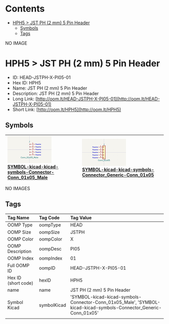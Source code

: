 



Contents
========

* [HPH5 > JST PH (2 mm) 5 Pin Header](#hph5--jst-ph-2-mm-5-pin-header)
	* [Symbols](#symbols)
	* [Tags](#tags)
  
NO IMAGE  
# HPH5 > JST PH (2 mm) 5 Pin Header

- ID: HEAD-JSTPH-X-PI05-01
- Hex ID: HPH5
- Name: JST PH (2 mm) 5 Pin Header
- Description: JST PH (2 mm) 5 Pin Header
- Long Link: [http://oom.lt/HEAD-JSTPH-X-PI05-01](http://oom.lt/HEAD-JSTPH-X-PI05-01)
- Short Link: [http://oom.lt/HPH5](http://oom.lt/HPH5)

## Symbols
  

|[![](https://raw.githubusercontent.com/oomlout/oomlout_OOMP_eda_V2/main/SYMBOL/kicad/kicad-symbols/Connector/Conn_01x05_Male/image_140.png)<br>SYMBOL-kicad-kicad-symbols-Connector-Conn_01x05_Male](https://github.com/oomlout/oomlout_OOMP_eda_V2/tree/main/SYMBOL/kicad/kicad-symbols/Connector/Conn_01x05_Male/)|[![](https://raw.githubusercontent.com/oomlout/oomlout_OOMP_eda_V2/main/SYMBOL/kicad/kicad-symbols/Connector_Generic/Conn_01x05/image_140.png)<br>SYMBOL-kicad-kicad-symbols-Connector_Generic-Conn_01x05](https://github.com/oomlout/oomlout_OOMP_eda_V2/tree/main/SYMBOL/kicad/kicad-symbols/Connector_Generic/Conn_01x05/)||
| :--- | :--- | :--- |
  
NO IMAGES  
## Tags
  

|Tag Name|Tag Code|Tag Value|
| :--- | :--- | :--- |
|OOMP Type|oompType|HEAD|
|OOMP Size|oompSize|JSTPH|
|OOMP Color|oompColor|X|
|OOMP Description|oompDesc|PI05|
|OOMP Index|oompIndex|01|
|Full OOMP ID|oompID|HEAD-JSTPH-X-PI05-01|
|Hex ID (short code)|hexID|HPH5|
|name|name|JST PH (2 mm) 5 Pin Header|
|Symbol Kicad|symbolKicad|'SYMBOL-kicad-kicad-symbols-Connector-Conn_01x05_Male', 'SYMBOL-kicad-kicad-symbols-Connector_Generic-Conn_01x05'|
||||

